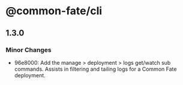 # @common-fate/cli

## 1.3.0

### Minor Changes

- 96e8000: Add the manage > deployment > logs get/watch sub commands. Assists in filtering and tailing logs for a Common Fate deployment.
